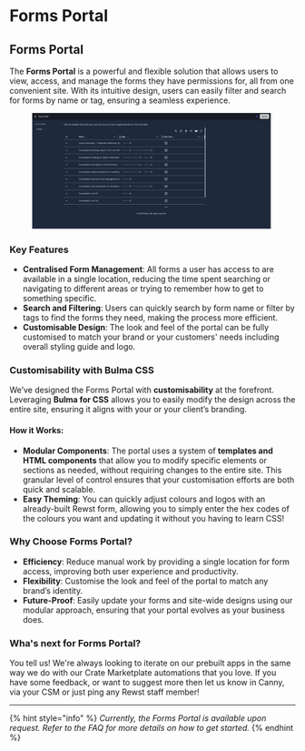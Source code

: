 # Forms Portal

## Forms Portal

The **Forms Portal** is a powerful and flexible solution that allows users to view, access, and manage the forms they have permissions for, all from one convenient site. With its intuitive design, users can easily filter and search for forms by name or tag, ensuring a seamless experience.



<figure><img src="../../../.gitbook/assets/image (33).png" alt=""><figcaption></figcaption></figure>

### Key Features

* **Centralised Form Management**: All forms a user has access to are available in a single location, reducing the time spent searching or navigating to different areas or trying to remember how to get to something specific.
* **Search and Filtering**: Users can quickly search by form name or filter by tags to find the forms they need, making the process more efficient.
* **Customisable Design**: The look and feel of the portal can be fully customised to match your brand or your customers' needs including overall styling guide and logo.

### Customisability with Bulma CSS

We’ve designed the Forms Portal with **customisability** at the forefront. Leveraging **Bulma for CSS** allows you to easily modify the design across the entire site, ensuring it aligns with your or your client’s branding.

#### How it Works:

* **Modular Components**: The portal uses a system of **templates and HTML components** that allow you to modify specific elements or sections as needed, without requiring changes to the entire site. This granular level of control ensures that your customisation efforts are both quick and scalable.
* **Easy Theming**: You can quickly adjust colours and logos with an already-built Rewst form, allowing you to simply enter the hex codes of the colours you want and updating it without you having to learn CSS!

### Why Choose Forms Portal?

* **Efficiency**: Reduce manual work by providing a single location for form access, improving both user experience and productivity.
* **Flexibility**: Customise the look and feel of the portal to match any brand’s identity.
* **Future-Proof**: Easily update your forms and site-wide designs using our modular approach, ensuring that your portal evolves as your business does.

### Wha's next for Forms Portal?

You tell us! We're always looking to iterate on our prebuilt apps in the same way we do with our Crate Marketplate automations that you love.  If you have some feedback, or want to suggest more then let us know in Canny, via your CSM or just ping any Rewst staff member!

***

{% hint style="info" %}
_Currently, the Forms Portal is available upon request. Refer to the FAQ for more details on how to get started._
{% endhint %}



